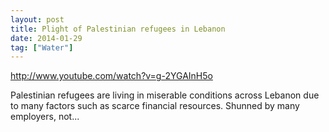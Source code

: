 ```yaml
---
layout: post
title: Plight of Palestinian refugees in Lebanon
date: 2014-01-29
tag: ["Water"]
---
```


http://www.youtube.com/watch?v=g-2YGAInH5o  

Palestinian refugees are living in miserable conditions across Lebanon due to many factors such as scarce financial resources. Shunned by many employers, not...
